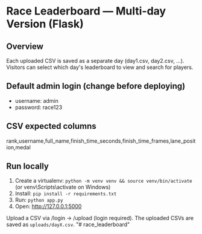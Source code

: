 # Race Leaderboard — Multi-day Version (Flask)

## Overview
Each uploaded CSV is saved as a separate day (day1.csv, day2.csv, ...). Visitors can select which day's leaderboard to view and search for players.

## Default admin login (change before deploying)
- username: admin
- password: race123

## CSV expected columns
rank,username,full_name,finish_time_seconds,finish_time_frames,lane_position,medal

## Run locally
1. Create a virtualenv: `python -m venv venv && source venv/bin/activate` (or venv\Scripts\activate on Windows)
2. Install: `pip install -r requirements.txt`
3. Run: `python app.py`
4. Open: http://127.0.0.1:5000

Upload a CSV via /login -> /upload (login required). The uploaded CSVs are saved as `uploads/dayX.csv`.
"# race_leaderboard" 
